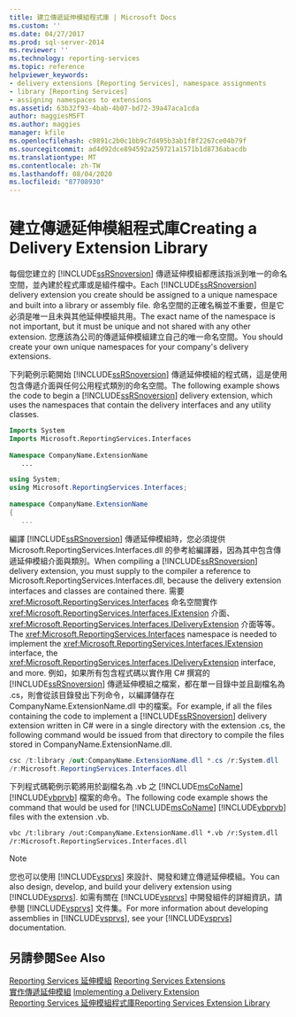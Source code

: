 ```yaml
---
title: 建立傳遞延伸模組程式庫 | Microsoft Docs
ms.custom: ''
ms.date: 04/27/2017
ms.prod: sql-server-2014
ms.reviewer: ''
ms.technology: reporting-services
ms.topic: reference
helpviewer_keywords:
- delivery extensions [Reporting Services], namespace assignments
- library [Reporting Services]
- assigning namespaces to extensions
ms.assetid: 63b32f93-4bab-4b07-bd72-39a47aca1cda
author: maggiesMSFT
ms.author: maggies
manager: kfile
ms.openlocfilehash: c9891c2b0c1bb9c7d495b3ab1f8f2267ce04b79f
ms.sourcegitcommit: ad4d92dce894592a259721a1571b1d8736abacdb
ms.translationtype: MT
ms.contentlocale: zh-TW
ms.lasthandoff: 08/04/2020
ms.locfileid: "87708930"
---
```

# <a name="creating-a-delivery-extension-library"></a><span data-ttu-id="e606d-102">建立傳遞延伸模組程式庫</span><span class="sxs-lookup"><span data-stu-id="e606d-102">Creating a Delivery Extension Library</span></span>
  <span data-ttu-id="e606d-103">每個您建立的 [!INCLUDE[ssRSnoversion](../../../includes/ssrsnoversion-md.md)] 傳遞延伸模組都應該指派到唯一的命名空間，並內建於程式庫或是組件檔中。</span><span class="sxs-lookup"><span data-stu-id="e606d-103">Each [!INCLUDE[ssRSnoversion](../../../includes/ssrsnoversion-md.md)] delivery extension you create should be assigned to a unique namespace and built into a library or assembly file.</span></span> <span data-ttu-id="e606d-104">命名空間的正確名稱並不重要，但是它必須是唯一且未與其他延伸模組共用。</span><span class="sxs-lookup"><span data-stu-id="e606d-104">The exact name of the namespace is not important, but it must be unique and not shared with any other extension.</span></span> <span data-ttu-id="e606d-105">您應該為公司的傳遞延伸模組建立自己的唯一命名空間。</span><span class="sxs-lookup"><span data-stu-id="e606d-105">You should create your own unique namespaces for your company's delivery extensions.</span></span>  
  
 <span data-ttu-id="e606d-106">下列範例示範開始 [!INCLUDE[ssRSnoversion](../../../includes/ssrsnoversion-md.md)] 傳遞延伸模組的程式碼，這是使用包含傳遞介面與任何公用程式類別的命名空間。</span><span class="sxs-lookup"><span data-stu-id="e606d-106">The following example shows the code to begin a [!INCLUDE[ssRSnoversion](../../../includes/ssrsnoversion-md.md)] delivery extension, which uses the namespaces that contain the delivery interfaces and any utility classes.</span></span>  
  
```vb  
Imports System  
Imports Microsoft.ReportingServices.Interfaces  
  
Namespace CompanyName.ExtensionName  
   ...  
```  
  
```csharp  
using System;  
using Microsoft.ReportingServices.Interfaces;  
  
namespace CompanyName.ExtensionName  
{  
   ...  
```  
  
 <span data-ttu-id="e606d-107">編譯 [!INCLUDE[ssRSnoversion](../../../includes/ssrsnoversion-md.md)] 傳遞延伸模組時，您必須提供 Microsoft.ReportingServices.Interfaces.dll 的參考給編譯器，因為其中包含傳遞延伸模組介面與類別。</span><span class="sxs-lookup"><span data-stu-id="e606d-107">When compiling a [!INCLUDE[ssRSnoversion](../../../includes/ssrsnoversion-md.md)] delivery extension, you must supply to the compiler a reference to Microsoft.ReportingServices.Interfaces.dll, because the delivery extension interfaces and classes are contained there.</span></span> <span data-ttu-id="e606d-108">需要 <xref:Microsoft.ReportingServices.Interfaces> 命名空間實作 <xref:Microsoft.ReportingServices.Interfaces.IExtension> 介面、<xref:Microsoft.ReportingServices.Interfaces.IDeliveryExtension> 介面等等。</span><span class="sxs-lookup"><span data-stu-id="e606d-108">The <xref:Microsoft.ReportingServices.Interfaces> namespace is needed to implement the <xref:Microsoft.ReportingServices.Interfaces.IExtension> interface, the <xref:Microsoft.ReportingServices.Interfaces.IDeliveryExtension> interface, and more.</span></span> <span data-ttu-id="e606d-109">例如，如果所有包含程式碼以實作用 C# 撰寫的 [!INCLUDE[ssRSnoversion](../../../includes/ssrsnoversion-md.md)] 傳遞延伸模組之檔案，都在單一目錄中並且副檔名為 .cs，則會從該目錄發出下列命令，以編譯儲存在 CompanyName.ExtensionName.dll 中的檔案。</span><span class="sxs-lookup"><span data-stu-id="e606d-109">For example, if all the files containing the code to implement a [!INCLUDE[ssRSnoversion](../../../includes/ssrsnoversion-md.md)] delivery extension written in C# were in a single directory with the extension .cs, the following command would be issued from that directory to compile the files stored in CompanyName.ExtensionName.dll.</span></span>  
  
```csharp  
csc /t:library /out:CompanyName.ExtensionName.dll *.cs /r:System.dll   
/r:Microsoft.ReportingServices.Interfaces.dll  
```  
  
 <span data-ttu-id="e606d-110">下列程式碼範例示範將用於副檔名為 .vb 之 [!INCLUDE[msCoName](../../../includes/msconame-md.md)] [!INCLUDE[vbprvb](../../../includes/vbprvb-md.md)] 檔案的命令。</span><span class="sxs-lookup"><span data-stu-id="e606d-110">The following code example shows the command that would be used for [!INCLUDE[msCoName](../../../includes/msconame-md.md)] [!INCLUDE[vbprvb](../../../includes/vbprvb-md.md)] files with the extension .vb.</span></span>  
  
```vb  
vbc /t:library /out:CompanyName.ExtensionName.dll *.vb /r:System.dll   
/r:Microsoft.ReportingServices.Interfaces.dll  
```  
  
> [!NOTE]  
>  <span data-ttu-id="e606d-111">您也可以使用 [!INCLUDE[vsprvs](../../../includes/vsprvs-md.md)] 來設計、開發和建立傳遞延伸模組。</span><span class="sxs-lookup"><span data-stu-id="e606d-111">You can also design, develop, and build your delivery extension using [!INCLUDE[vsprvs](../../../includes/vsprvs-md.md)].</span></span> <span data-ttu-id="e606d-112">如需有關在 [!INCLUDE[vsprvs](../../../includes/vsprvs-md.md)] 中開發組件的詳細資訊，請參閱 [!INCLUDE[vsprvs](../../../includes/vsprvs-md.md)] 文件集。</span><span class="sxs-lookup"><span data-stu-id="e606d-112">For more information about developing assemblies in [!INCLUDE[vsprvs](../../../includes/vsprvs-md.md)], see your [!INCLUDE[vsprvs](../../../includes/vsprvs-md.md)] documentation.</span></span>  
  
## <a name="see-also"></a><span data-ttu-id="e606d-113">另請參閱</span><span class="sxs-lookup"><span data-stu-id="e606d-113">See Also</span></span>  
 <span data-ttu-id="e606d-114">[Reporting Services 延伸模組](../reporting-services-extensions.md) </span><span class="sxs-lookup"><span data-stu-id="e606d-114">[Reporting Services Extensions](../reporting-services-extensions.md) </span></span>  
 <span data-ttu-id="e606d-115">[實作傳遞延伸模組](implementing-a-delivery-extension.md) </span><span class="sxs-lookup"><span data-stu-id="e606d-115">[Implementing a Delivery Extension](implementing-a-delivery-extension.md) </span></span>  
 [<span data-ttu-id="e606d-116">Reporting Services 延伸模組程式庫</span><span class="sxs-lookup"><span data-stu-id="e606d-116">Reporting Services Extension Library</span></span>](../reporting-services-extension-library.md)  
  
  
